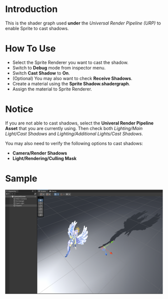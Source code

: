 # Introduction
This is the shader graph used **under** the *Universal Render Pipeline (URP)* to enable Sprite to cast shadows.

# How To Use

- Select the Sprite Renderer you want to cast the shadow.
- Switch to **Debug** mode from inspector menu.
- Switch **Cast Shadow** to **On**.
- (Optional) You may also want to check **Receive Shadows**.
- Create a material using the **Sprite Shadow.shadergraph**.
- Assign the material to Sprite Renderer.

# Notice
If you are not able to cast shadows, select the **Univeral Render Pipeline Asset** that you are currently using. Then check both *Lighting/Main Light/Cast Shadows* and *Lighting/Additional Lights/Cast Shadows*.

You may also need to verify the following options to cast shadows:

- **Camera/Render Shadows**
- **Light/Rendering/Culling Mask**

# Sample
![screenshot](./screenshot.png)
